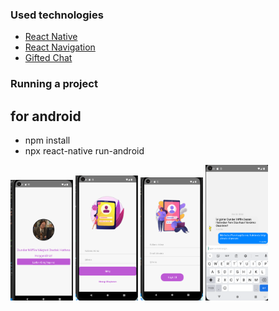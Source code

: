 ### Used technologies
<ul style="list-style-type:disc">
   <li><a href="https://reactnative.dev/">React Native</a></li>
   <li><a href="https://reactnavigation.org/">React Navigation</a></li>
   <li><a href="https://github.com/FaridSafi/react-native-gifted-chat">Gifted Chat</a></li>
</ul>

### Running a project
## for android
<ul>
<li>npm install</li>
<li>npx react-native run-android</li>
</ul>

<img src="./public/main.png" width='100px'>
<img src="./public/login.png" width='100px'>
<img src="./public/register.png" width='100px'>
<img src="./public/chat.png" width='100px'>

